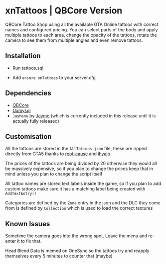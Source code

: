# **xnTattoos | QBCore Version**

QBCore Tattoo Shop using all the available GTA Online tattoos with correct names and configured pricing. You can select parts of the body and apply multiple tattoos to each area, change the opacity of the tattoos, rotate the camera to see them from multiple angles and even remove tattoos. 

## **Installation**

- Run tattoos.sql

- Add `ensure xnTattoos` to your server.cfg


## **Dependencies**

- [QBCore](https://github.com/qbcore-framework) 
- [Oxmysql](https://github.com/overextended/oxmysql)
- `JayMenu` by [Jaymo](https://github.com/jaymo1011) (which is currently included in this release until it is actually fully released)


## **Customisation**

All the tattoos are stored in the `AllTattoos.json` file, these are ripped directly from GTA5 thanks to [root-cause](https://github.com/root-cause) and  [ihyajb](https://github.com/ihyajb)

The prices of the tattoos are being divided by 20 otherwise they would all be massively expensive, so if you plan to change the prices keep that in mind unless you plan to change the script itself

All tattoo names are stored text labels inside the game, so if you plan to add custom tattoos make sure it has a matching label being created with `AddTextEntry()`

Categories are defined by the `Zone` entry in the json and the DLC they come from is defined by `Collection` which is used to load the correct textures

## **Known Issues**

Sometime the camera goes into the wrong spot. Leave the menu and re-enter it to fix that.

Head Blend Data is memed on OneSync so the tattoos try and reapply themselves every 5 minutes to counter that (maybe)

